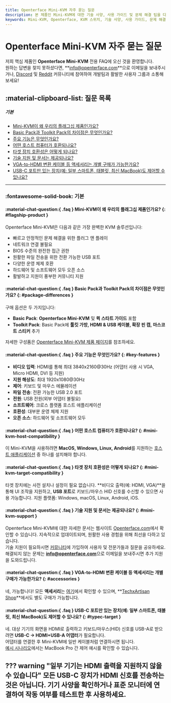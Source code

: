 ```yaml
---
title: Openterface Mini-KVM 자주 묻는 질문
description: 본 제품인 Mini-KVM에 대한 기술 사양, 사용 가이드 및 문제 해결 팁을 다루는 상세 FAQ입니다.
keywords: Mini-KVM, Openterface, KVM 스위치, 기술 사양, 사용 가이드, 문제 해결, 오픈 소스 하드웨어, 비디오 캡처, USB 포트, 파일 전송, 호환성, 커뮤니티 지원
---
```


# Openterface Mini-KVM 자주 묻는 질문

저희 핵심 제품인 **Openterface Mini-KVM** 전용 FAQ에 오신 것을 환영합니다.  
원하는 답변을 찾지 못하셨다면, **[info@openterface.com](mailto:info@openterface.com)**으로 이메일을 보내주시거나, [Discord](/discord) 및 [Reddit](/reddit) 커뮤니티에 참여하여 개발팀과 활발한 사용자 그룹과 소통해 보세요!

## :material-clipboard-list: 질문 목록

##### 기본

- [Mini-KVM이 왜 우리의 플래그십 제품인가요?](#flagship-product)  
- [Basic Pack과 Toolkit Pack의 차이점은 무엇인가요?](#package-differences)  
- [주요 기능은 무엇인가요?](#key-features)  
- [어떤 호스트 컴퓨터가 호환되나요?](#mini-kvm-host-compatibility)  
- [타겟 장치 호환성은 어떻게 되나요?](#mini-kvm-target-compatibility)  
- [기술 지원 및 문서는 제공되나요?](#mini-kvm-support)  
- [VGA-to-HDMI 변환 케이블 등 액세서리는 개별 구매가 가능한가요?](#accessories)  
- [USB-C 포트만 있는 장치(예: 일부 스마트폰, 태블릿, 최신 MacBook)도 제어할 수 있나요?](#typec-target)  

---

### :fontawesome-solid-book: 기본

#### :material-chat-question:{ .faq } Mini-KVM이 왜 우리의 플래그십 제품인가요? {: #flagship-product }

Openterface Mini-KVM은 다음과 같은 가장 완벽한 KVM 솔루션입니다:

- 빠르고 안정적인 문제 해결을 위한 플러그 앤 플레이  
- 네트워크 연결 불필요  
- BIOS 수준의 완전한 접근 권한  
- 원활한 파일 전송을 위한 전환 가능한 USB 포트  
- 다양한 운영 체제 호환  
- 하드웨어 및 소프트웨어 모두 오픈 소스  
- 활발하고 지원이 풍부한 커뮤니티 지원  

#### :material-chat-question:{ .faq } Basic Pack과 Toolkit Pack의 차이점은 무엇인가요? {: #package-differences }

구매 옵션은 두 가지입니다:

- **Basic Pack**: **Openterface Mini-KVM** 및 **퀵 스타트 가이드** 포함  
- **Toolkit Pack**: Basic Pack에 **툴킷 가방, HDMI & USB 케이블, 확장 핀 캡, 마스코트 스티커** 추가  

자세한 구성품은 [Openterface Mini-KVM 제품 페이지](/product/minikvm/whats-in-the-box/)를 참조하세요.

#### :material-chat-question:{ .faq } 주요 기능은 무엇인가요? {: #key-features }

- **비디오 입력**: HDMI를 통해 최대 3840x2160@30Hz (어댑터 사용 시 VGA, Micro HDMI, DVI 등 지원)  
- **지원 해상도**: 최대 1920x1080@30Hz  
- **제어**: 키보드 및 마우스 에뮬레이션  
- **파일 전송**: 전환 가능한 USB 2.0 포트  
- **전원**: USB 전원(외부 어댑터 불필요)  
- **소프트웨어**: 크로스 플랫폼 호스트 애플리케이션  
- **호환성**: 대부분 운영 체제 지원  
- **오픈 소스**: 하드웨어 및 소프트웨어 모두  

#### :material-chat-question:{ .faq } 어떤 호스트 컴퓨터가 호환되나요? {: #mini-kvm-host-compatibility }

이 Mini-KVM을 사용하려면 **MacOS, Windows, Linux, Android**를 지원하는 [호스트 애플리케이션](/app) 중 하나를 설치해야 합니다.

#### :material-chat-question:{ .faq } 타겟 장치 호환성은 어떻게 되나요? {: #mini-kvm-target-compatibility }

타겟 장치에는 사전 설치나 설정이 필요 없습니다. **비디오 출력(예: HDMI, VGA)**을 통해 UI 조작을 지원하고, **USB 포트**로 키보드/마우스 HID 신호를 수신할 수 있으면 사용 가능합니다. 지원 플랫폼: Windows, macOS, Linux, Android, iOS.

#### :material-chat-question:{ .faq } 기술 지원 및 문서는 제공되나요? {: #mini-kvm-support }

Openterface Mini-KVM에 대한 자세한 문서는 웹사이트 [Openterface.com](/)에서 확인할 수 있습니다. 지속적으로 업데이트되며, 원활한 사용 경험을 위해 최선을 다하고 있습니다.  
기술 지원이 필요하시면 [커뮤니티](/community/)에 가입하여 사용자 및 전문가들과 질문을 공유하세요. 해결되지 않는 문제는 **info@openterface.com**으로 이메일을 보내주시면 추가 지원을 도와드립니다.

#### :material-chat-question:{ .faq } VGA-to-HDMI 변환 케이블 등 액세서리는 개별 구매가 가능한가요? {: #accessories }

네, 가능합니다! 모든 **액세서리**는 [여기](product/accessories/)에서 확인할 수 있으며, **[TechxArtisan Shop](http://shop.techxartisan.com/)**에서도 별도 구매가 가능합니다.

#### :material-chat-question:{ .faq } USB-C 포트만 있는 장치(예: 일부 스마트폰, 태블릿, 최신 MacBook)도 제어할 수 있나요? {: #typec-target }

네. 대상 기기의 화면을 HDMI로 출력하고 키보드/마우스(HID) 신호를 USB-A로 받으려면 **USB-C → HDMI+USB-A 어댑터**가 필요합니다.  
어댑터를 연결한 후 Mini-KVM에 일반 케이블처럼 연결하시면 됩니다.  
[예시 시나리오](https://www.reddit.com/r/macbookpro/comments/1hwkh64/uh_a_way_to_save_the_day_of_this_pink_screen/?utm_source=share&utm_medium=web3x&utm_name=web3xcss&utm_term=1&utm_content=share_button)에서는 MacBook Pro 간 제어 예시를 확인할 수 있습니다.

??? warning "일부 기기는 HDMI 출력을 지원하지 않을 수 있습니다"
    모든 USB-C 장치가 HDMI 신호를 전송하는 것은 아닙니다. 기기 사양을 확인하거나 표준 모니터에 연결하여 작동 여부를 테스트한 후 사용하세요.
---